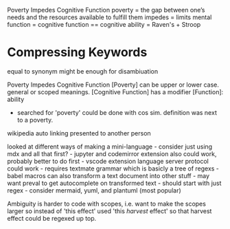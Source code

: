 Poverty Impedes Cognitive Function
poverty = the gap between one’s needs and the resources available to fulfill them
impedes = limits
mental function = cognitive function == cognitive ability = Raven's + Stroop

# Compressing Keywords

equal to synonym might be enough for disambiuation

Poverty Impedes Cognitive Function
[Poverty] can be upper or lower case. general or scoped meanings.
[Cognitive Function] has a modifier
[Function]: ability

- searched for 'poverty' could be done with cos sim. definition was next to a poverty.

wikipedia auto linking
presented to another person

looked at different ways of making a mini-language
    - consider just using mdx and all that first?
    - jupyter and codemirror extension also could work, probably better to do first
    - vscode extension language server protocol could work
        - requires textmate grammar which is basicly a tree of regexs
    - babel macros can also transform a text document into other stuff
        - may want preval to get autocomplete on transformed text
    - should start with just regex
    - consider mermaid, yuml, and plantuml (most popular)


Ambiguity is harder to code with scopes, i.e. want to make the scopes larger so instead of 'this effect' used 'this *harvest* effect' so that harvest effect could be regexed up top. 